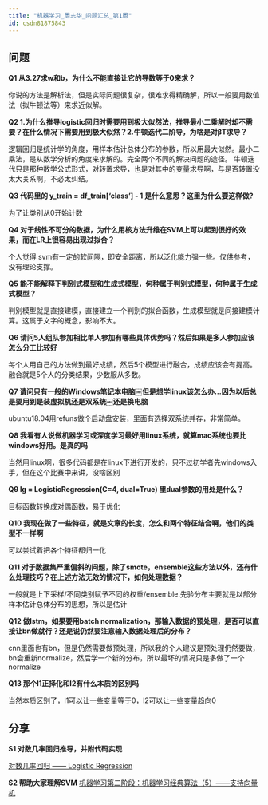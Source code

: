 ```yaml
---
title: "机器学习_周志华_问题汇总_第1周"
id: csdn81875843
---
```


## 问题

**Q1 从3.27求w和b，为什么不能直接让它的导数等于0来求？**

你说的方法是解析法，但是实际问题很复杂，很难求得精确解，所以一般要用数值法（拟牛顿法等）来求近似解。

**Q2 1.为什么推导logistic回归时需要用到极大似然法，推导最小二乘解时却不需要？在什么情况下需要用到极大似然？2.牛顿迭代二阶导，为啥是对βT求导？**

逻辑回归是统计学的角度，用样本估计总体分布的参数，所以用最大似然。最小二乘法，是从数学分析的角度来求解的。完全两个不同的解决问题的途径。 牛顿迭代只是那种数学公式形式，对转置求导，也是对其中的变量求导啊，与是否转置没太大关系啊，不必太纠结。

**Q3 代码里的 y_train = df_train[‘class’] - 1 是什么意思？这里为什么要这样做?**

为了让类别从0开始计数

**Q4 对于线性不可分的数据，为什么用核方法升维在SVM上可以起到很好的效果，而在LR上很容易出现过拟合？**

个人觉得 svm有一定的软间隔，即安全距离，所以泛化能力强一些。仅供参考，没有理论支撑。

**Q5 能不能解释下判别式模型和生成式模型，何种属于判别式模型，何种属于生成式模型？**

判别模型就是直接建模，直接建立一个判别的拟合函数，生成模型就是间接建模计算。这属于文字的概念，影响不大。

**Q6 请问5人组队参加相比单人参加有哪些具体优势吗？然后如果是多人参加应该怎么分工比较好**

每个人用自己的方法做到最好成绩，然后5个模型进行融合，成绩应该会有提高。融合就是5个人的分类结果，少数服从多数。

**Q7 请问只有一般的Windows笔记本电脑￼但是想学linux该怎么办…因为以后总是要用到是装虚拟机还是双系统￼还是换电脑**

ubuntu18.04用refuns做个启动盘安装，里面有选择双系统并存，非常简单。

**Q8 我看有人说做机器学习或深度学习最好用linux系统，就算mac系统也要比windows好用。是真的吗**

当然用linux啊，很多代码都是在linux下进行开发的，只不过初学者先windows入手，但在这个比赛中来讲，没啥区别

**Q9 lg = LogisticRegression(C=4, dual=True) 里dual参数的用处是什么？**

目标函数转换成对偶函数，易于优化

**Q10 我现在做了一些特征，就是文章的长度，怎么和两个特征结合啊，他们的类型不一样啊**

可以尝试着把各个特征都归一化

**Q11 对于数据集严重偏斜的问题，除了smote，ensemble这些方法以外，还有什么处理技巧？在上述方法无效的情况下，如何处理数据？**

一般就是上下采样/不同类别赋予不同的权重/ensemble.先验分布主要就是以部分样本估计总体分布的思想，所以是估计

**Q12 做lstm，如果要用batch normalization，那输入数据的预处理，是否可以直接让bn做就行？还是说仍然要注意输入数据处理后的分布？**

cnn里面也有bn，但是仍然需要做预处理，所以我的个人建议是预处理仍然要做，bn会重新normalize，然后学一个新的分布，所以最坏的情况只是多做了一个normalize

**Q13 那个l1正择化和l2有什么本质的区别吗**

当然本质区别了，l1可以让一些变量等于0，l2可以让一些变量趋向0

## 分享

**S1 对数几率回归推导，并附代码实现**

[对数几率回归 —— Logistic Regression](https://zhuanlan.zhihu.com/p/36670444)

**S2 帮助大家理解SVM**
[机器学习第二阶段：机器学习经典算法（5）——支持向量机](http://www.bilibili.com/video/av26088966?share_medium=android&share_source=copy_link&bbid=dwt3Rn9Hfkp6HCsinfoc&ts=1534470739797)